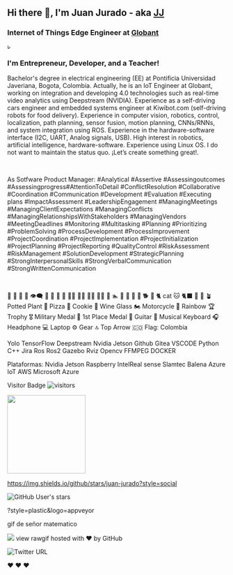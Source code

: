 ## Hi there 👋, I'm Juan Jurado - aka [JJ][linkedin]

### Internet of Things Edge Engineer at [Globant][Globant]



<img src="https://takingcare.globant.com/ES/assets/images/globant-lightbg-color-2.png" alt="kiwi_banner" width="10">



### I'm Entrepreneur, Developer, and a Teacher!

Bachelor's degree in electrical engineering (EE) at Pontificia Universidad Javeriana, Bogota, Colombia. Actually, he is an IoT Engineer at Globant, working on integration and developing 4.0 technologies such as real-time video analytics using Deepstream (NVIDIA). Experience as a self-driving cars engineer and embedded systems engineer at Kiwibot.com (self-driving robots for food delivery). Experience in computer vision, robotics, control, localization, path planning, sensor fusion, motion planning, CNNs/RNNs, and system integration using ROS. Experience in the hardware-software interface (I2C, UART, Analog signals, USB). High interest in robotics, artificial intelligence, hardware-software. Experience using Linux OS. I do not want to maintain the status quo. ¡Let’s create something great!.



<br />

As Sotfware Product Manager: #Analytical #Assertive #Assessingoutcomes #Assessingprogress#AttentionToDetail #ConflictResolution #Collaborative #Coordination #Communication #Development #Evaluation #Executing plans #ImpactAssessment #LeadershipEngagement #ManagingMeetings #ManagingClientExpectations #ManagingConflicts #ManagingRelationshipsWithStakeholders #ManagingVendors #MeetingDeadlines #Monitoring #Multitasking #Planning #Prioritizing #ProblemSolving #ProcessDevelopment #ProcessImprovement #ProjectCoordination #ProjectImplementation #ProjectInitialization #ProjectPlanning #ProjectReporting #QualityControl #RiskAssessment #RiskManagement #SolutionDevelopment #StrategicPlanning #StrongInterpersonalSkills #StrongVerbalCommunication #StrongWrittenCommunication


<br />



🤖
💙
💯
💬
👁️‍🗨️
🙌
🦾
🧠
👀
👨‍🎓
👨‍🌾
👨‍🔧
🧑‍💻
🦸
🏊
🚴
🚵
🧘
🐶
🐕
🦮
🐈 cat
🐱 
🐈‍⬛
🌿
🌲
🪴 Potted Plant
🍕 Pizza
🍪 Cookie
🍷 Wine Glass
🏍️ Motorcycle
🌈 Rainbow
🏆 Trophy
🎖️ Military Medal
🥇 1st Place Medal
🎸 Guitar
🎹 Musical Keyboard
🎧 Headphone
💻 Laptop
⚙️ Gear
🔝 Top Arrow
🇨🇴 Flag: Colombia


Yolo
TensorFlow
Deepstream
Nvidia Jetson
Github
Gitea
VSCODE
Python
C++
Jira
Ros
Ros2
Gazebo
Rviz
Opencv
FFMPEG
DOCKER

Plataformas:
Nvidia Jetson
Raspberry
IntelReal sense
Slamtec
Balena
Azure IoT
AWS
Microsoft Azure


Visitor Badge
![visitors](https://visitor-badge.glitch.me/badge?page_id=juan-jurado.juan-jurado)

<img height="180em" src="https://github-readme-stats.vercel.app/api?username=juan-jurado&show_icons=true&hide_border=true&&count_private=true&include_all_commits=true" />

https://img.shields.io/github/stars/juan-jurado?style=social



![GitHub User's stars](https://img.shields.io/github/stars/juan-jurado?label=alola&style=social)




<!--
**juan-jurado/juan-jurado** is a ✨ _special_ ✨ repository because its `README.md` (this file) appears on your GitHub profile.

Here are some ideas to get you started:

- 🔭 I’m currently working on ...
- 🌱 I’m currently learning ...
- 👯 I’m looking to collaborate on ...
- 🤔 I’m looking for help with ...
- 💬 Ask me about ...
- 📫 How to reach me: ...
- 😄 Pronouns: ...
- ⚡ Fun fact: ...
-->


?style=plastic&logo=appveyor


gif de señor matematico

<img src="https://imgur.com/DRBKEBi">
view rawgif hosted with ❤ by GitHub




![Twitter URL](https://img.shields.io/twitter/url?style=social&url=https%3A%2F%2Ftwitter.com%2FJuanJuradoP)

<!-- ---------------------------------------------------------------------- -->


[youtube]: https://www.youtube.com/channel/UCV-iMJ7VnpGcIbytF-so8yw
[globant]: https://www.globant.com/
[twitter]: https://twitter.com/JuanJuradoP
[instagram]: https://www.instagram.com/juanjuradop/?hl=en
[medium]: https://juanjuradop.medium.com/
[linkedin]: https://www.linkedin.com/in/juanfjuradop/

❤️ ❤️ ❤️ 
